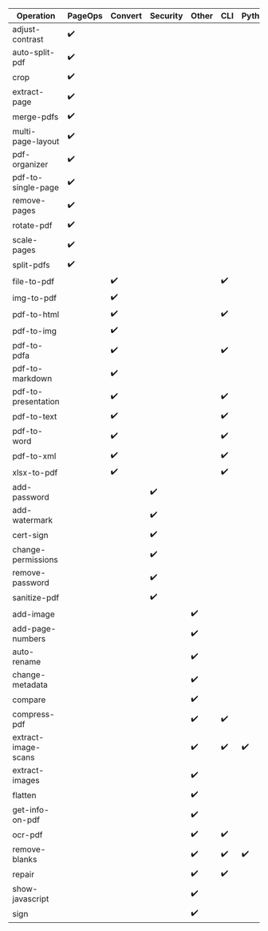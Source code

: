 | Operation           | PageOps | Convert | Security | Other | CLI  | Python | OpenCV | LibreOffice | OCRmyPDF | Java     | Javascript |
|---------------------|---------|---------|----------|-------|------|--------|--------|-------------|----------|----------|------------|
| adjust-contrast     |    ✔️    |         |          |       |      |        |        |             |          |           |    ✔️      |
| auto-split-pdf      |    ✔️    |         |          |       |      |        |        |             |          |    ✔️     |            |
| crop                |    ✔️    |         |          |       |      |        |        |             |          |    ✔️     |            |
| extract-page        |    ✔️    |         |          |       |      |        |        |             |          |    ✔️     |            |
| merge-pdfs          |    ✔️    |         |          |       |      |        |        |             |          |    ✔️     |            |
| multi-page-layout   |    ✔️    |         |          |       |      |        |        |             |          |    ✔️     |            |
| pdf-organizer       |    ✔️    |         |          |       |      |        |        |             |          |    ✔️     |    ✔️       |
| pdf-to-single-page  |    ✔️    |         |          |       |      |        |        |             |          |    ✔️     |            |
| remove-pages        |    ✔️    |         |          |       |      |        |        |             |          |    ✔️     |            |
| rotate-pdf          |    ✔️    |         |          |       |      |        |        |             |          |    ✔️     |            |
| scale-pages         |    ✔️    |         |          |       |      |        |        |             |          |    ✔️     |            |
| split-pdfs          |    ✔️    |         |          |       |      |        |        |             |          |    ✔️     |            |
| file-to-pdf         |         |    ✔️    |          |       |  ✔️   |        |        |     ✔️       |          |          |            |
| img-to-pdf          |         |    ✔️    |          |       |      |        |        |             |          |    ✔️     |            |
| pdf-to-html         |         |    ✔️    |          |       |  ✔️   |        |        |     ✔️       |          |          |            |
| pdf-to-img          |         |    ✔️    |          |       |      |        |        |             |          |    ✔️     |            |
| pdf-to-pdfa         |         |    ✔️    |          |       |  ✔️   |        |        |             |    ✔️     |          |            |
| pdf-to-markdown     |         |    ✔️    |          |       |      |        |        |             |            |    ✔️      |            |
| pdf-to-presentation |         |    ✔️    |          |       |  ✔️   |        |        |     ✔️       |          |          |            |
| pdf-to-text         |         |    ✔️    |          |       |  ✔️   |        |        |     ✔️       |          |          |            |
| pdf-to-word         |         |    ✔️    |          |       |  ✔️   |        |        |     ✔️       |          |          |            |
| pdf-to-xml          |         |    ✔️    |          |       |  ✔️   |        |        |     ✔️       |          |          |            |
| xlsx-to-pdf         |         |    ✔️    |          |       |  ✔️   |        |        |     ✔️       |          |          |            |
| add-password        |         |         |    ✔️     |       |      |        |        |             |          |    ✔️     |            |
| add-watermark       |         |         |    ✔️     |       |      |        |        |             |          |    ✔️     |            |
| cert-sign           |         |         |    ✔️     |       |      |        |        |             |          |    ✔️     |            |
| change-permissions  |         |         |    ✔️     |       |      |        |        |             |          |    ✔️     |            |
| remove-password     |         |         |    ✔️     |       |      |        |        |             |          |    ✔️     |            |
| sanitize-pdf        |         |         |    ✔️     |       |      |        |        |             |          |    ✔️     |            |
| add-image           |         |         |          |  ✔️    |      |        |        |             |          |    ✔️     |            |
| add-page-numbers    |         |         |          |  ✔️    |      |        |        |             |          |    ✔️     |            |
| auto-rename         |         |         |          |  ✔️    |      |        |        |             |          |    ✔️     |            |
| change-metadata     |         |         |          |  ✔️    |      |        |        |             |          |    ✔️     |            |
| compare             |         |         |          |  ✔️    |      |        |        |             |          |          |    ✔️       |
| compress-pdf        |         |         |          |  ✔️    |  ✔️   |        |        |             |    ✔️     |          |            |
| extract-image-scans |         |         |          |  ✔️    |  ✔️   |   ✔️    |   ✔️    |             |          |          |            |
| extract-images      |         |         |          |  ✔️    |      |        |        |             |          |    ✔️     |            |
| flatten             |         |         |          |  ✔️    |      |        |        |             |          |          |      ✔️      |
| get-info-on-pdf     |         |         |          |  ✔️    |      |        |        |             |          |    ✔️      |            |
| ocr-pdf             |         |         |          |  ✔️    |  ✔️   |        |        |             |    ✔️     |          |            |
| remove-blanks       |         |         |          |  ✔️    |  ✔️   |   ✔️    |   ✔️    |             |          |          |            |
| repair              |         |         |          |  ✔️    |  ✔️   |        |        |     ✔️       |          |          |            |
| show-javascript     |         |         |          |  ✔️    |      |        |        |             |          |          |    ✔️       |
| sign                |         |         |          |  ✔️    |      |        |        |             |          |          |    ✔️       |